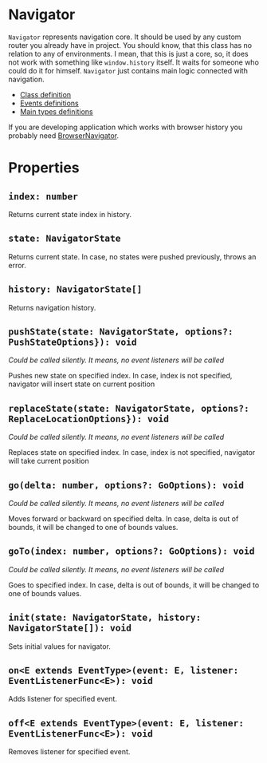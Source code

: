# Navigator
`Navigator` represents navigation core. It should be used by any custom
router you already have in project. You should know, that this class has no
relation to any of environments. I mean, that this is just a core, so, it 
does not work with something like `window.history` itself. It waits for someone
who could do it for himself. `Navigator` just contains main logic
connected with navigation.

- [Class definition](https://github.com/wolframdeus/mini-apps-navigation/blob/master/src/Navigator/Navigator.ts)
- [Events definitions](https://github.com/wolframdeus/mini-apps-navigation/blob/master/src/Navigator/types/events.ts)
- [Main types definitions](https://github.com/wolframdeus/mini-apps-navigation/blob/master/src/Navigator/types/navigator.ts)

If you are developing application which works with browser history you probably
need [BrowserNavigator](https://github.com/wolframdeus/mini-apps-navigation/tree/master/src/BrowserNavigator/README.md).

# Properties
## `index: number`
Returns current state index in history.

## `state: NavigatorState`
Returns current state. In case, no states were pushed previously, throws an 
error.

## `history: NavigatorState[]`
Returns navigation history.

## `pushState(state: NavigatorState, options?: PushStateOptions}): void`
*Could be called silently. It means, no event listeners will be called*

Pushes new state on specified index. In case, index is not specified, navigator
will insert state on current position

## `replaceState(state: NavigatorState, options?: ReplaceLocationOptions}): void`
*Could be called silently. It means, no event listeners will be called*

Replaces state on specified index. In case, index is not specified, navigator
will take current position

## `go(delta: number, options?: GoOptions): void`
*Could be called silently. It means, no event listeners will be called*

Moves forward or backward on specified delta. In case, delta is out of bounds,
it will be changed to one of bounds values.

## `goTo(index: number, options?: GoOptions): void`
*Could be called silently. It means, no event listeners will be called*

Goes to specified index. In case, delta is out of bounds, it will be changed to 
one of bounds values.

## `init(state: NavigatorState, history: NavigatorState[]): void`
Sets initial values for navigator.

## `on<E extends EventType>(event: E, listener: EventListenerFunc<E>): void`
Adds listener for specified event.

## `off<E extends EventType>(event: E, listener: EventListenerFunc<E>): void`
Removes listener for specified event.
